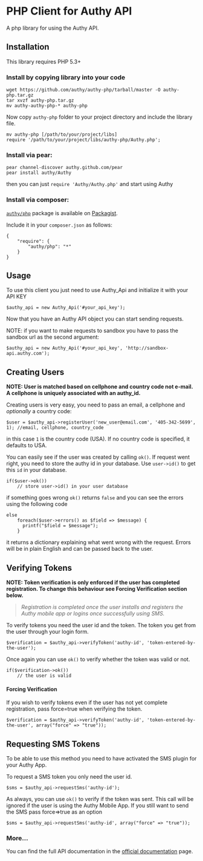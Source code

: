 # PHP Client for Authy API

A php library for using the Authy API.

## Installation

This library requires PHP 5.3+


### Install by copying library into your code


    wget https://github.com/authy/authy-php/tarball/master -O authy-php.tar.gz
	tar xvzf authy-php.tar.gz
	mv authy-authy-php-* authy-php

Now copy `authy-php` folder to your project directory and include the library file.

	mv authy-php [/path/to/your/project/libs]
	require '/path/to/your/project/libs/authy-php/Authy.php';


### Install via pear:

    pear channel-discover authy.github.com/pear
    pear install authy/Authy

then you can just `require 'Authy/Authy.php'` and start using Authy

### Install via composer:

[`authy/php`](http://packagist.org/packages/authy/php) package is available on [Packagist](http://packagist.org).

Include it in your `composer.json` as follows:

	{
	    "require": {
	        "authy/php": "*"
	    }
	}


## Usage

To use this client you just need to use Authy_Api and initialize it with your API KEY


    $authy_api = new Authy_Api('#your_api_key');

Now that you have an Authy API object you can start sending requests.

NOTE: if you want to make requests to sandbox you have to pass the sandbox url as the second argument:

	$authy_api = new Authy_Api('#your_api_key', 'http://sandbox-api.authy.com');


## Creating Users

__NOTE: User is matched based on cellphone and country code not e-mail.
A cellphone is uniquely associated with an authy_id.__  

Creating users is very easy, you need to pass an email, a cellphone and _optionally_ a country code:

    $user = $authy_api->registerUser('new_user@email.com', '405-342-5699', 1); //email, cellphone, country_code

in this case `1` is the country code (USA). If no country code is specified, it defaults to USA.

You can easily see if the user was created by calling `ok()`.
If request went right, you need to store the authy id in your database. Use `user->id()` to get this `id` in your database.

    if($user->ok())
        // store user->id() in your user database

if something goes wrong `ok()` returns `false` and you can see the errors using the following code

    else
        foreach($user->errors() as $field => $message) {
          printf("$field = $message");
        }

it returns a dictionary explaining what went wrong with the request. Errors will be in plain English and can
be passed back to the user.


## Verifying Tokens


__NOTE: Token verification is only enforced if the user has completed registration. To change this behaviour see Forcing Verification section below.__  
   
   >*Registration is completed once the user installs and registers the Authy mobile app or logins once successfully using SMS.*


To verify tokens you need the user id and the token. The token you get from the user through your login form. 

    $verification = $authy_api->verifyToken('authy-id', 'token-entered-by-the-user');

Once again you can use `ok()` to verify whether the token was valid or not.

    if($verification->ok())
        // the user is valid

#### Forcing Verification

If you wish to verify tokens even if the user has not yet complete registration, pass force=true when verifying the token.

    $verification = $authy_api->verifyToken('authy-id', 'token-entered-by-the-user', array("force" => "true"));

## Requesting SMS Tokens
To be able to use this method you need to have activated the SMS plugin for your Authy App.

To request a SMS token you only need the user id.

	$sms = $authy_api->requestSms('authy-id');

As always, you can use `ok()` to verify if the token was sent. 
This call will be ignored if the user is using the Authy Mobile App. If you still want to send
the SMS pass force=>true as an option

	$sms = $authy_api->requestSms('authy-id', array("force" => "true"));


### More…

You can find the full API documentation in the [official documentation](https://docs.authy.com) page.






